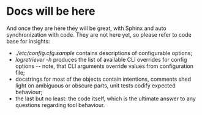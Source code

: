 # Docs will be here

And once they are here they will be great, with Sphinx and auto synchronization
with code. They are not here yet, so please refer to code base for insights:

 * _./etc/config.cfg.sample_ contains descriptions of configurable options;
 * _logretriever -h_ produces the list of available CLI overrides for config
   options -- note, that CLI arguments override values from configuration
   file;
 * docstrings for most of the objects contain intentions, comments shed light
   on ambiguous or obscure parts, unit tests codify expected behaviour;
 * the last but no least: the code itself, which is the ultimate answer to
   any questions regarding tool behaviour.
